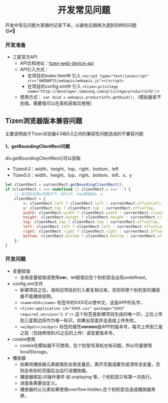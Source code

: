 <!-- 项目大标题 -->
<h1 align="center">开发常见问题</h1>
<!-- 文档说明 -->
开发中常见问题大家随时记录下来，以避免后期再次遇到同样的问题<br/>
😋💕🦄

### 开发准备
+ 三星官方API
	* API文档地址：[tizen-web-device-api](https://developer.samsung.com/smarttv/develop/api-references/tizen-web-device-api-references.html)
	- API引入方式：
		- 在项目的index.html中 引入 `<script type="text/javascript" src="$WEBAPIS/webapis/webapis.js"></script>`
		- 在项目的config.xml中 引入 `<tizen:privilege name="http://developer.samsung.com/privilege/productinfo"/>`
	- 使用方式：	`var duid = webapis.productinfo.getDuid();`（模拟器拿不到值，需要值可以在真机获取后使用）

## Tizen浏览器版本兼容问题
主要说明由于Tizen浏览器4.0和5.0之间的兼容性问题造成的不兼容问题
#### 1、getBoundingClientRect问题
div.getBoundingClientRect()可以获取
* Tizen4.0：width、height、top、right、bottom、left
* Tizen5.0：width、height、top、right、bottom、left、x、y

```javascript
let clientRect = currentRect.getBoundingClientRect();
if (clientRect.x === undefined || clientRect.x === '') {
    // 检测到没有x的情况下，将left、top赋值给x、y
    clientRect = {
        x: clientRect.left ? clientRect.left : currentRect.offsetLeft,
        y: clientRect.top ? clientRect.top : currentRect.offsetTop,
        width: clientRect.width ? clientRect.width : currentRect.clientWidth,
        height: clientRect.height ? clientRect.height : currentRect.clientHeight,
        top: clientRect.top ? clientRect.top : currentRect.offsetTop,
        left: clientRect.left ? clientRect.left : currentRect.offsetLeft,
        right: clientRect.right ? clientRect.right : currentRect.offsetLeft + currentRect.clientWidth,
        bottom: clientRect.bottom ? clientRect.bottom : currentRect.offsetTop + currentRect.clientHeight
    };
}
```
### 开发问题
+ 变量赋值
	- 全局变量赋值请使用**var**，let赋值后在个别机型会出现undefined。
+ config.xml文件
	- 新建项目之后，请将旧项目的引入都复制过来，否则将使个别机型的播放器不能播放视频。
	- `<name>XXX</name>` 标签中的XXX可以使中文，这是APP的名字。
	- `<tizen:application id="XXXX.xxx" package="XXXX" required_version="2.3"/>` 这个标签是新建项目生成的唯一ID，之后上传到三星那边将作为唯一标识，如果出现差异会造成上传失败。
	- `<widget></widget>` 标签的属性**version**是APP的版本号，每次上传到三星之前（包括修改BUG之后的上传）请变更版本号。
+ cookie使用
	- cookie在模拟器不可使用，在个别型号真机也有问题，所以尽量使用localStorage。
+ 播放器
	- 如果将播放器元素赋值到全局变量后，离开页面请置空或清除该变量，否则会有别的页面后台运行该播放器。
	- 播放器绑定JS操作事件 如 onplaying 等，个别机型只有第一次执行。
	- 进度条需要自定义。
	- 播放器的父元素如果使用overflow:hidden,在个别机型会造成播放器黑屏。